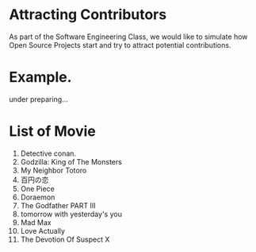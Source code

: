 # Attracting Contributors
As part of the Software Engineering Class, we would like to simulate how Open Source Projects start and try to attract potential contributions.

# Example. 
under preparing...

# List of Movie
1. Detective conan.
1. Godzilla: King of The Monsters
1. My Neighbor Totoro
1. 百円の恋
1. One Piece
1. Doraemon
1. The Godfather PART III
2. tomorrow with yesterday's you
3. Mad Max
10. Love Actually
1. The Devotion Of Suspect X

